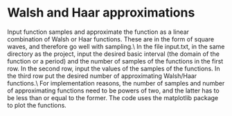 # Walsh and Haar approximations

Input function samples and approximate the function as a linear
combination of Walsh or Haar functions. These are in the form of
square waves, and therefore go well with sampling.\\
In the file input.txt, in the same directory as the project,
input the desired basic interval (the domain of the function or
a period) and the number of samples of the functions in the first
row. In the second row, input the values of the samples of the
functions. In the third row put the desired number of approximating
Walsh/Haar functions.\\
For implementation reasons, the number of samples and number of
approximating functions need to be powers of two, and the latter
has to be less than or equal to the former. The code uses the
matplotlib package to plot the functions.

